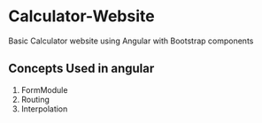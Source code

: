 # Calculator-Website
Basic Calculator website using Angular with Bootstrap components
## Concepts Used in angular
1. FormModule
2. Routing
3. Interpolation
